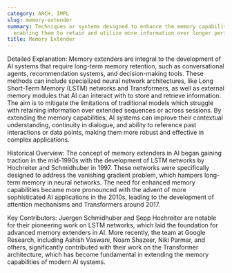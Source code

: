 ```yaml
---
category: ARCH, IMPL
slug: memory-extender
summary: Techniques or systems designed to enhance the memory capabilities of AI models,
  enabling them to retain and utilize more information over longer periods.
title: Memory Extender
---
```


Detailed Explanation: Memory extenders are integral to the development of AI systems that require long-term memory retention, such as conversational agents, recommendation systems, and decision-making tools. These methods can include specialized neural network architectures, like Long Short-Term Memory (LSTM) networks and Transformers, as well as external memory modules that AI can interact with to store and retrieve information. The aim is to mitigate the limitations of traditional models which struggle with retaining information over extended sequences or across sessions. By extending the memory capabilities, AI systems can improve their contextual understanding, continuity in dialogue, and ability to reference past interactions or data points, making them more robust and effective in complex applications.

Historical Overview: The concept of memory extenders in AI began gaining traction in the mid-1990s with the development of LSTM networks by Hochreiter and Schmidhuber in 1997. These networks were specifically designed to address the vanishing gradient problem, which hampers long-term memory in neural networks. The need for enhanced memory capabilities became more pronounced with the advent of more sophisticated AI applications in the 2010s, leading to the development of attention mechanisms and Transformers around 2017.

Key Contributors: Juergen Schmidhuber and Sepp Hochreiter are notable for their pioneering work on LSTM networks, which laid the foundation for advanced memory extenders in AI. More recently, the team at Google Research, including Ashish Vaswani, Noam Shazeer, Niki Parmar, and others, significantly contributed with their work on the Transformer architecture, which has become fundamental in extending the memory capabilities of modern AI systems.
